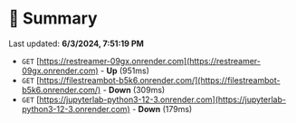 # 📖 Summary
Last updated: **6/3/2024, 7:51:19 PM**

- `GET` [https://restreamer-09gx.onrender.com](https://restreamer-09gx.onrender.com) - **Up** (951ms)
- `GET` [https://filestreambot-b5k6.onrender.com/](https://filestreambot-b5k6.onrender.com/) - **Down** (309ms)
- `GET` [https://jupyterlab-python3-12-3.onrender.com](https://jupyterlab-python3-12-3.onrender.com) - **Down** (179ms)
